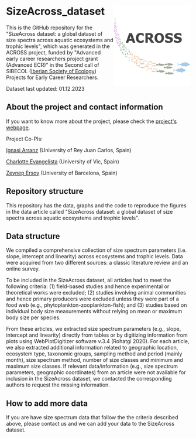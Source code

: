 # SizeAcross_dataset <img src="other/logo_across.png" align="right" height="220" width="210" ></a>

This is the GitHub repository for the "SizeAcross dataset: a global dataset of size spectra across aquatic ecosystems and trophic levels", which was generated in the ACROSS project, funded by "Advanced early career researchers project grant (Advanced ECR)"
in the Second call of SIBECOL ([Iberian Society of Ecology](https://www.sibecol.org/en/)) Projects for Early Career Researchers.

Dataset last updated: 01.12.2023


## About the project and contact information

If you want to know more about the project, please check the [project's webpage](https://sibecol-across.com/).

Project Co-PIs: 

<a href="https://www.ignasiarranz.com/" target="_blank">Ignasi Arranz</a> (University of Rey Juan Carlos, Spain)

<a href="https://charlotteevangelista.weebly.com/" target="_blank">Charlotte Evangelista</a> (University of Vic, Spain)

<a href="https://zeynepersoy.com/" target="_blank">Zeynep Ersoy</a> (University of Barcelona, Spain)


## Repository structure

This repository has the data, graphs and the code to reproduce the figures in the data article called "SizeAcross dataset: a global dataset of size spectra across aquatic ecosystems and trophic levels".


## Data structure

We compiled a comprehensive collection of size spectrum parameters (i.e. slope, intercept and linearity) across ecosystems and trophic levels. Data were acquired from two different sources: a classic literature review and an online survey. 

To be included in the SizeAcross dataset, all articles had to meet the following criteria: (1) field-based studies and hence experimental or theoretical works were excluded; (2) studies involving animal communities and hence primary producers were excluded unless they were part of a food web (e.g., phytoplankton-zooplankton-fish); and (3) studies based on individual body size measurements without relying on mean or maximum body size per species.

From these articles, we extracted size spectrum parameters (e.g., slope, intercept and linearity) directly from tables or by digitizing information from plots using WebPlotDigitizer software v.3.4 (Rohatgi 2020). For each article, we also extracted additional information related to geographic location, ecosystem type, taxonomic groups, sampling method and period (mainly month), size spectrum method, number of size classes and minimum and maximum size classes. If relevant data/information (e.g., size spectrum parameters, geographic coordinates) from an article were not available for inclusion in the SizeAcross dataset, we contacted the corresponding authors to request the missing information. 


## How to add more data

If you are have size spectrum data that follow the the criteria described above, please contact us and we can add your data to the SizeAcross dataset.
